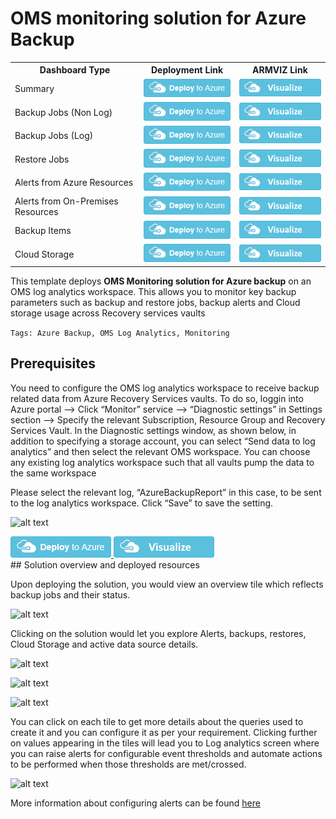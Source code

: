 # OMS monitoring solution for Azure Backup

<table style="width:100%">
  <tr>
    <th>Dashboard Type</th>
    <th>Deployment Link</th> 
    <th> ARMVIZ Link </th>
    
  </tr>
  <tr>
    <td>Summary</td>
    <td>
        <a href="https://portal.azure.com/#create/Microsoft.Template/uri/https%3A%2F%2Fraw.githubusercontent.com%2Fadityabalaji-msft%2Fazure-quickstart-templates%2Fadbalaji-working-branch%2F101-backup-oms-monitoring%2Fazurebackup_monitoring_reporting_soln.json" target="_blank">
            <img src="https://raw.githubusercontent.com/Azure/azure-quickstart-templates/master/1-CONTRIBUTION-GUIDE/images/deploytoazure.png"/>
        </a>
    </td>  
    <td>
        <a href="http://armviz.io/#/?load=https%3A%2F%2Fraw.githubusercontent.com%2FAzure%2Fazure-quickstart-templates%2Fmaster%2F101-backup-oms-monitoring%2Fazurebackup_monitoring_reporting_soln.json" target="_blank">
            <img src="https://raw.githubusercontent.com/Azure/azure-quickstart-templates/master/1-CONTRIBUTION-GUIDE/images/visualizebutton.png"/>
        </a>
    </td>

  </tr>
  <tr>
    <td>Backup Jobs (Non Log)</td>
    <td>
        <a href="https://portal.azure.com/#create/Microsoft.Template/uri/https%3A%2F%2Fraw.githubusercontent.com%2Fadityabalaji-msft%2Fazure-quickstart-templates%2Fadbalaji-working-branch%2F101-backup-oms-monitoring%2Fbackup_jobs_non_log.json" target="_blank"> 
            <img src="https://raw.githubusercontent.com/Azure/azure-quickstart-templates/master/1-CONTRIBUTION-GUIDE/images/deploytoazure.png"/>
        </a>
    </td> 
    <td>
        <a href="http://armviz.io/#/?load=https%3A%2F%2Fraw.githubusercontent.com%2FAzure%2Fazure-quickstart-templates%2Fmaster%2F101-backup-oms-monitoring%2Fbackup_jobs_non_log.json" target="_blank">
            <img src="https://raw.githubusercontent.com/Azure/azure-quickstart-templates/master/1-CONTRIBUTION-GUIDE/images/visualizebutton.png"/>
        </a>
    </td>
  </tr>

   <tr>
        <td>Backup Jobs (Log)</td>
        <td>
            <a href="https://portal.azure.com/#create/Microsoft.Template/uri/https%3A%2F%2Fraw.githubusercontent.com%2Fadityabalaji-msft%2Fazure-quickstart-templates%2Fadbalaji-working-branch%2F101-backup-oms-monitoring%2Fbackup_jobs_log.json" target="_blank"> 
                <img src="https://raw.githubusercontent.com/Azure/azure-quickstart-templates/master/1-CONTRIBUTION-GUIDE/images/deploytoazure.png"/>
            </a>
        </td> 
        <td>
            <a href="http://armviz.io/#/?load=https%3A%2F%2Fraw.githubusercontent.com%2FAzure%2Fazure-quickstart-templates%2Fmaster%2F101-backup-oms-monitoring%2Fbackup_jobs_log.json" target="_blank">
                <img src="https://raw.githubusercontent.com/Azure/azure-quickstart-templates/master/1-CONTRIBUTION-GUIDE/images/visualizebutton.png"/>
            </a>
        </td>
   </tr>

   <tr>
    <td>Restore Jobs</td>
    <td>
        <a href="https://portal.azure.com/#create/Microsoft.Template/uri/https%3A%2F%2Fraw.githubusercontent.com%2Fadityabalaji-msft%2Fazure-quickstart-templates%2Fadbalaji-working-branch%2F101-backup-oms-monitoring%2Frestore_jobs.json" target="_blank"> 
            <img src="https://raw.githubusercontent.com/Azure/azure-quickstart-templates/master/1-CONTRIBUTION-GUIDE/images/deploytoazure.png"/>
        </a>
    </td> 
    <td>
            <a href="http://armviz.io/#/?load=https%3A%2F%2Fraw.githubusercontent.com%2FAzure%2Fazure-quickstart-templates%2Fmaster%2F101-backup-oms-monitoring%2Frestore_jobs.json" target="_blank">
                <img src="https://raw.githubusercontent.com/Azure/azure-quickstart-templates/master/1-CONTRIBUTION-GUIDE/images/visualizebutton.png"/>
            </a>
    </td>
  </tr>

   <tr>
    <td>Alerts from Azure Resources</td>
    <td>
        <a href="https://portal.azure.com/#create/Microsoft.Template/uri/https%3A%2F%2Fraw.githubusercontent.com%2Fadityabalaji-msft%2Fazure-quickstart-templates%2Fadbalaji-working-branch%2F101-backup-oms-monitoring%2Falerts_from_azure_resources.json" target="_blank"> 
            <img src="https://raw.githubusercontent.com/Azure/azure-quickstart-templates/master/1-CONTRIBUTION-GUIDE/images/deploytoazure.png"/>
        </a>
    </td>
    <td>
            <a href="http://armviz.io/#/?load=https%3A%2F%2Fraw.githubusercontent.com%2FAzure%2Fazure-quickstart-templates%2Fmaster%2F101-backup-oms-monitoring%2Falerts_from_azure_resources.json" target="_blank">
                <img src="https://raw.githubusercontent.com/Azure/azure-quickstart-templates/master/1-CONTRIBUTION-GUIDE/images/visualizebutton.png"/>
            </a>
    </td> 
  </tr>

   <tr>
    <td>Alerts from On-Premises Resources</td>
    <td>
        <a href="https://portal.azure.com/#create/Microsoft.Template/uri/https%3A%2F%2Fraw.githubusercontent.com%2Fadityabalaji-msft%2Fazure-quickstart-templates%2Fadbalaji-working-branch%2F101-backup-oms-monitoring%2Falerts_from_on_premises_resources.json" target="_blank"> 
            <img src="https://raw.githubusercontent.com/Azure/azure-quickstart-templates/master/1-CONTRIBUTION-GUIDE/images/deploytoazure.png"/>
        </a>
    </td>
    <td>
        <a href="http://armviz.io/#/?load=https%3A%2F%2Fraw.githubusercontent.com%2FAzure%2Fazure-quickstart-templates%2Fmaster%2F101-backup-oms-monitoring%2Falerts_from_on_premises_resources.json" target="_blank">
            <img src="https://raw.githubusercontent.com/Azure/azure-quickstart-templates/master/1-CONTRIBUTION-GUIDE/images/visualizebutton.png"/>
        </a>
    </td> 
  </tr>

   <tr>
    <td>Backup Items</td>
    <td>
        <a href="https://portal.azure.com/#create/Microsoft.Template/uri/https%3A%2F%2Fraw.githubusercontent.com%2Fadityabalaji-msft%2Fazure-quickstart-templates%2Fadbalaji-working-branch%2F101-backup-oms-monitoring%2Fbackup_items.json" target="_blank"> 
            <img src="https://raw.githubusercontent.com/Azure/azure-quickstart-templates/master/1-CONTRIBUTION-GUIDE/images/deploytoazure.png"/>
        </a>
    </td>

   <td>
        <a href="http://armviz.io/#/?load=https%3A%2F%2Fraw.githubusercontent.com%2FAzure%2Fazure-quickstart-templates%2Fmaster%2F101-backup-oms-monitoring%2Fbackup_items.json" target="_blank">
                <img src="https://raw.githubusercontent.com/Azure/azure-quickstart-templates/master/1-CONTRIBUTION-GUIDE/images/visualizebutton.png"/>
        </a>
   </td>
 
  </tr>

   <tr>
    <td>Cloud Storage</td>
    <td>
        <a href="https://portal.azure.com/#create/Microsoft.Template/uri/https%3A%2F%2Fraw.githubusercontent.com%2Fadityabalaji-msft%2Fazure-quickstart-templates%2Fadbalaji-working-branch%2F101-backup-oms-monitoring%2Fcloud_storage.json" target="_blank"> 
            <img src="https://raw.githubusercontent.com/Azure/azure-quickstart-templates/master/1-CONTRIBUTION-GUIDE/images/deploytoazure.png"/>
        </a>
    </td>
    <td>
        <a href="http://armviz.io/#/?load=https%3A%2F%2Fraw.githubusercontent.com%2FAzure%2Fazure-quickstart-templates%2Fmaster%2F101-backup-oms-monitoring%2Fcloud_storage.json" target="_blank">
           <img src="https://raw.githubusercontent.com/Azure/azure-quickstart-templates/master/1-CONTRIBUTION-GUIDE/images/visualizebutton.png"/>
        </a>
    </td>     
  </tr>

</table>







This template deploys **OMS Monitoring solution for Azure backup** on an OMS log analytics workspace. This allows you to monitor key backup parameters such as backup and restore jobs, backup alerts and Cloud storage usage across Recovery services vaults

`Tags: Azure Backup, OMS Log Analytics, Monitoring`

## Prerequisites

You need to configure the OMS log analytics workspace to receive backup related data from Azure Recovery Services vaults. To do so, loggin into Azure portal –> Click “Monitor” service –> “Diagnostic settings” in Settings section –> Specify the relevant Subscription, Resource Group and Recovery Services Vault. In the Diagnostic settings window, as shown below, in addition to specifying a storage account, you can select “Send data to log analytics” and then select the relevant OMS workspace. You can choose any existing log analytics workspace such that all vaults pump the data to the same workspace

Please select the relevant log, “AzureBackupReport” in this case, to be sent to the log analytics workspace. Click “Save” to save the setting.

![alt text](images/DiagnosticSettings.JPG "Azure log analytics workspace diagnostic setting")
<br>




<a href="https://portal.azure.com/#create/Microsoft.Template/uri/https%3A%2F%2Fraw.githubusercontent.com%2FAzure%2Fazure-quickstart-templates%2Fmaster%2F101-backup-oms-monitoring%2Fazuredeploy.json" target="_blank">
<img src="https://raw.githubusercontent.com/Azure/azure-quickstart-templates/master/1-CONTRIBUTION-GUIDE/images/deploytoazure.png"/>
</a>
<a href="http://armviz.io/#/?load=https%3A%2F%2Fraw.githubusercontent.com%2FAzure%2Fazure-quickstart-templates%2Fmaster%2F101-backup-oms-monitoring%2Fazuredeploy.json" target="_blank">
<img src="https://raw.githubusercontent.com/Azure/azure-quickstart-templates/master/1-CONTRIBUTION-GUIDE/images/visualizebutton.png"/>
</a>


<br>
## Solution overview and deployed resources

Upon deploying the solution, you would view an overview tile which reflects backup jobs and their status.

![alt text](images/OverviewTile.JPG "OMS Monitoring solution for Azure backup monitoring tile")

Clicking on the solution would let you explore Alerts, backups, restores, Cloud Storage and active data source details.

![alt text](images/KeyBackupJobsParameters.jpg "OMS Monitoring solution for Azure backup alerts, backups, restores")

![alt text](images/ActiveDatasources.png "OMS Monitoring solution for Azure backup active data sources distribution")

![alt text](images/CloudStorageInGB.png "OMS Monitoring solution for Azure backup cloud storage distribution")

You can click on each tile to get more details about the queries used to create it and you can configure it as per your requirement. Clicking further on values appearing in the tiles will lead you to Log analytics screen where you can raise alerts for configurable event thresholds and automate actions to be performed when those thresholds are met/crossed.

![alt text](images/LogAnalyticsScreen.JPG "OMS Monitoring solution for Azure backup Log search")

More information about configuring alerts can be found [here](https://docs.microsoft.com/azure/log-analytics/log-analytics-tutorial-response)
